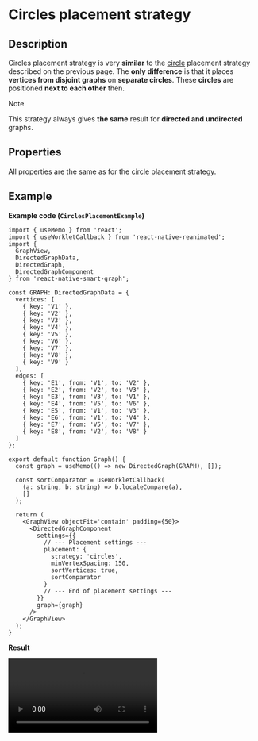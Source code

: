 # Circles placement strategy

## Description

Circles placement strategy is very **similar** to the [circle](pages/placement/circle.md) placement strategy described on the previous page. The **only difference** is that it places **vertices from disjoint graphs** on **separate circles**. These **circles** are positioned **next to each other** then.

> [!NOTE]
> This strategy always gives **the same** result for **directed and undirected** graphs.

## Properties

All properties are the same as for the [circle](pages/placement/circle?id=properties) placement strategy.

## Example

**Example code (`CirclesPlacementExample`)**

```tsx
import { useMemo } from 'react';
import { useWorkletCallback } from 'react-native-reanimated';
import {
  GraphView,
  DirectedGraphData,
  DirectedGraph,
  DirectedGraphComponent
} from 'react-native-smart-graph';

const GRAPH: DirectedGraphData = {
  vertices: [
    { key: 'V1' },
    { key: 'V2' },
    { key: 'V3' },
    { key: 'V4' },
    { key: 'V5' },
    { key: 'V6' },
    { key: 'V7' },
    { key: 'V8' },
    { key: 'V9' }
  ],
  edges: [
    { key: 'E1', from: 'V1', to: 'V2' },
    { key: 'E2', from: 'V2', to: 'V3' },
    { key: 'E3', from: 'V3', to: 'V1' },
    { key: 'E4', from: 'V5', to: 'V6' },
    { key: 'E5', from: 'V1', to: 'V3' },
    { key: 'E6', from: 'V1', to: 'V4' },
    { key: 'E7', from: 'V5', to: 'V7' },
    { key: 'E8', from: 'V2', to: 'V8' }
  ]
};

export default function Graph() {
  const graph = useMemo(() => new DirectedGraph(GRAPH), []);

  const sortComparator = useWorkletCallback(
    (a: string, b: string) => b.localeCompare(a),
    []
  );

  return (
    <GraphView objectFit='contain' padding={50}>
      <DirectedGraphComponent
        settings={{
          // --- Placement settings ---
          placement: {
            strategy: 'circles',
            minVertexSpacing: 150,
            sortVertices: true,
            sortComparator
          }
          // --- End of placement settings ---
        }}
        graph={graph}
      />
    </GraphView>
  );
}
```

**Result**

<video src="./assets/videos/placement/circles/placement-example.mp4" style="width: 300px"></video>
